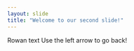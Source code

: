 ```yaml
---
layout: slide
title: "Welcome to our second slide!"
---
```

Rowan text
Use the left arrow to go back!
